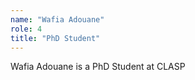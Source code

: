 ```yaml
---
name: "Wafia Adouane"
role: 4 
title: "PhD Student"
---
```

Wafia Adouane is a PhD Student at CLASP
